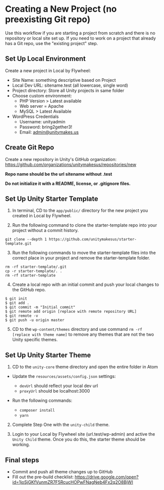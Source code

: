 # Creating a New Project (no preexisting Git repo)
Use this workflow if you are starting a project from scratch and there is no repository or local site set up. If you need to work on a project that already has a Git repo, use the "existing project" step.

## Set Up Local Environment
Create a new project in Local by Flywheel:
* Site Name: something descriptive based on Project
* Local Dev URL: sitename.test (all lowercase, single word)
* Project directory: Store all Unity projects in same folder
* Choose custom environment:
  * PHP Version > Latest available
  * Web server = Apache
  * MySQL > Latest Available
* WordPress Credentials
  * Username: unityadmin
  * Password: bring2gether3!
  * Email: admin@unitymakes.us

## Create Git Repo
Create a new repository in Unity's GitHub organization: https://github.com/organizations/unitymakesus/repositories/new

**Repo name should be the url sitename without .test**

**Do not initialize it with a README, license, or .gitignore files.**

## Set Up Unity Starter Template
1. In terminal, CD to the `app/public/` directory for the new project you created in Local by Flywheel.

2. Run the following command to clone the starter-template repo into your project without a commit history.

```shell
git clone --depth 1 https://github.com/unitymakesus/starter-template.git
```

3. Run the following commands to move the starter-template files into the correct place in your project and remove the starter-template folder.

```shell
rm -rf starter-template/.git
cp -r starter-template/. .
rm -rf starter-template
```

4. Create a local repo with an initial commit and push your local changes to the GitHub repo.

````shell
$ git init
$ git add .
$ git commit -m "Initial commit"
$ git remote add origin [replace with remote repository URL]
$ git remote -v
$ git push -u origin master
````

5. CD to the `wp-content/themes` directory and use command `rm -rf [replace with theme name]` to remove any themes that are not the two Unity specific themes.


## Set Up Unity Starter Theme

1. CD to the `unity-core` theme directory and open the entire folder in Atom

* Update the `resources/assets/config.json` settings:
  * `devUrl` should reflect your local dev url
  * `proxyUrl` should be localhost:3000

* Run the following commands:
  * `composer install`
  * `yarn`  

2. Complete Step One with the `unity-child` theme.  

3. Login to your Local by Flywheel site (url.test/wp-admin) and active the `Unity Child` theme. Once you do this, the starter theme should be working.

## Final steps
- Commit and push all theme changes up to GitHub
- Fill out the pre-build checklist: https://drive.google.com/open?id=1joSjGKfVunmZR7F5RcucHOPwFNagNeb4Fx2q2O8BjWI
